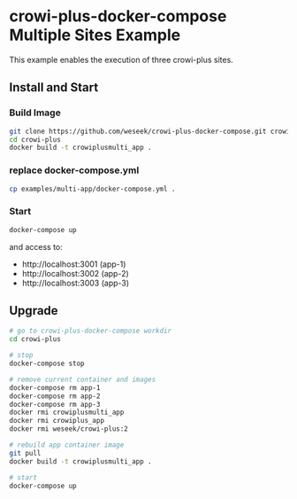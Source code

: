 crowi-plus-docker-compose Multiple Sites Example
================================================

This example enables the execution of three crowi-plus sites.

Install and Start
------------------

### Build Image

```bash
git clone https://github.com/weseek/crowi-plus-docker-compose.git crowi-plus
cd crowi-plus
docker build -t crowiplusmulti_app .
```

### replace docker-compose.yml
```bash
cp examples/multi-app/docker-compose.yml .
```

### Start

```bash
docker-compose up
```

and access to:

* http://localhost:3001 (app-1)
* http://localhost:3002 (app-2)
* http://localhost:3003 (app-3)


Upgrade
-------

```bash
# go to crowi-plus-docker-compose workdir
cd crowi-plus

# stop
docker-compose stop

# remove current container and images
docker-compose rm app-1
docker-compose rm app-2
docker-compose rm app-3
docker rmi crowiplusmulti_app
docker rmi crowiplus_app
docker rmi weseek/crowi-plus:2

# rebuild app container image
git pull
docker build -t crowiplusmulti_app .

# start
docker-compose up
```
